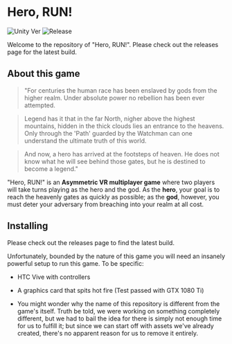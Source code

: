 # Hero, RUN!
![Unity Ver][1]
![Release][2]

[1]: https://img.shields.io/badge/Unity%20Version-2017.2.0-brightgreen.svg?style=flat-square
[2]: https://img.shields.io/badge/Release-v2.1.4-blue.svg?style=flat-square

Welcome to the repository of "Hero, RUN!". Please check out the releases page for the latest build.

## About this game
> "For centuries the human race has been enslaved by gods from the higher realm. Under absolute power no rebellion has been ever attempted.

> Legend has it that in the far North, nigher above the highest mountains, hidden in the thick clouds lies an entrance to the heavens. Only through the 'Path' guarded by the Watchman can one understand the ultimate truth of this world.

> And now, a hero has arrived at the footsteps of heaven. He does not know what he will see behind those gates, but he is destined to become a legend."

"Hero, RUN!" is an **Asymmetric VR multiplayer game** where two players will take turns playing as the hero and the god. As the **hero**, your goal is to reach the heavenly gates as quickly as possible; as the **god**, however, you must deter your adversary from breaching into your realm at all cost.

## Installing
Please check out the releases page to find the latest build.

Unfortunately, bounded by the nature of this game you will need an insanely powerful setup to run this game. To be specific:
- HTC Vive with controllers
- A graphics card that spits hot fire (Test passed with GTX 1080 Ti)





- You might wonder why the name of this repository is different from the game's itself. Truth be told, we were working on something completely different, but we had to bail the idea for there is simply not enough time for us to fulfill it; but since we can start off with assets we've already created, there's no apparent reason for us to remove it entirely.
